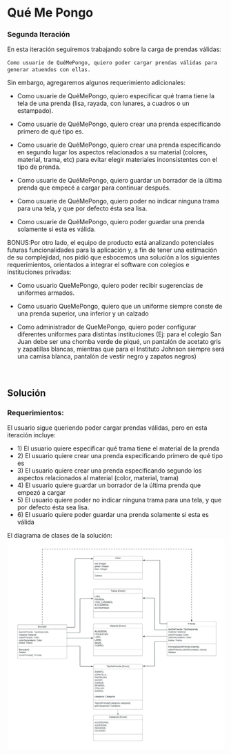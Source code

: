 # Qué Me Pongo

### Segunda Iteración

En esta iteración seguiremos trabajando sobre la carga de prendas válidas:
~~~
Como usuarie de QuéMePongo, quiero poder cargar prendas válidas para generar atuendos con ellas.
~~~


Sin embargo, agregaremos algunos requerimiento adicionales:

- Como usuarie de QuéMePongo, quiero especificar qué trama tiene la tela de una prenda (lisa, rayada, con lunares, a cuadros o un estampado).

- Como usuarie de QuéMePongo, quiero crear una prenda especificando primero de qué tipo es.

- Como usuarie de QuéMePongo, quiero crear una prenda especificando en segundo lugar los aspectos relacionados a su material (colores, material, trama, etc) para evitar elegir materiales inconsistentes con el tipo de prenda.

- Como usuarie de QuéMePongo, quiero guardar un borrador de la última prenda que empecé a cargar para continuar después.

- Como usuarie de QuéMePongo, quiero poder no indicar ninguna trama para una tela, y que por defecto ésta sea lisa.

- Como usuarie de QuéMePongo, quiero poder guardar una prenda solamente si esta es válida.

BONUS:Por otro lado, el equipo de producto está analizando potenciales futuras funcionalidades para la aplicación y, a fin de tener una estimación de su complejidad, nos pidió que esbocemos una solución a los siguientes requerimientos, orientados a integrar el software con colegios e instituciones privadas:

- Como usuario QueMePongo, quiero poder recibir sugerencias de uniformes armados.

- Como usuario QueMePongo, quiero que un uniforme siempre conste de una prenda superior, una inferior y un calzado

- Como administrador de QueMePongo, quiero poder configurar diferentes uniformes para distintas instituciones (Ej: para el colegio San Juan debe ser una chomba verde de piqué, un pantalón de acetato gris y zapatillas blancas, mientras que para el Instituto Johnson siempre será una camisa blanca, pantalón de vestir negro y zapatos negros) 
<br><br><br>

## Solución

### Requerimientos:
 El usuario sigue queriendo poder cargar prendas válidas, pero en esta iteración incluye:
- 1\) El usuario quiere especificar qué trama tiene el material de la prenda
- 2\) El usuario quiere crear una prenda especificando primero de qué tipo es
- 3\) El usuario quiere crear una prenda especificando segundo los aspectos relacionados al material (color, material, trama)
- 4\) El usuario quiere guardar un borrador de la última prenda que empezó a cargar
- 5\) El usuario quiere poder no indicar ninguna trama para una tela, y que por defecto ésta sea lisa.
- 6\) El usuario quiere poder guardar una prenda solamente si esta es válida 

El diagrama de clases de la solución:
![Imagen del diagrama de clases](https://raw.githubusercontent.com/mfiandrino/DDS-K3053-ViernesNoche/master/03-QueMePongo2/EjercicioQueMePongo2.jpeg)
